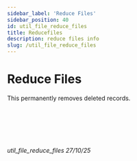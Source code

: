 ```yaml
---
sidebar_label: 'Reduce Files'
sidebar_position: 40
id: util_file_reduce_files
title: Reducefiles
description: reduce files info
slug: /util_file_reduce_files
---
```


# Reduce Files

This permanently removes deleted records.  
<br/>
<br/>
<br/>
<br/>
<br/>
###### util_file_reduce_files 27/10/25